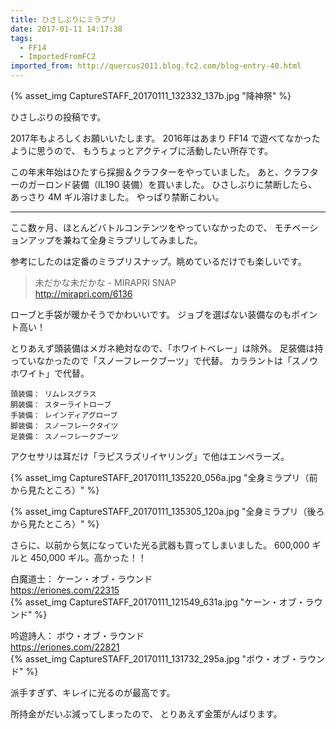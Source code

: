 ```yaml
---
title: ひさしぶりにミラプリ
date: 2017-01-11 14:17:38
tags:
  - FF14
  - ImportedFromFC2
imported_from: http://quercus2011.blog.fc2.com/blog-entry-40.html
---
```


{% asset_img CaptureSTAFF_20170111_132332_137b.jpg "降神祭" %}

ひさしぶりの投稿です。

2017年もよろしくお願いいたします。
2016年はあまり FF14 で遊べてなかったように思うので、
もうちょっとアクティブに活動したい所存です。

この年末年始はひたすら採掘＆クラフターをやっていました。
あと、クラフターのガーロンド装備（IL190 装備）を買いました。
ひさしぶりに禁断したら、あっさり 4M ギル溶けました。
やっぱり禁断こわい。

---

ここ数ヶ月、ほとんどバトルコンテンツをやっていなかったので、
モチベーションアップを兼ねて全身ミラプリしてみました。

参考にしたのは定番のミラプリスナップ。眺めているだけでも楽しいです。

> 未だかな未だかな - MIRAPRI SNAP    
> http://mirapri.com/6136

ローブと手袋が暖かそうでかわいいです。
ジョブを選ばない装備なのもポイント高い！

とりあえず頭装備はメガネ絶対なので、「ホワイトベレー」は除外。
足装備は持っていなかったので「スノーフレークブーツ」で代替。
カララントは「スノウホワイト」で代替。

```
頭装備： リムレスグラス
胴装備： スターライトローブ
手装備： レインディアグローブ
脚装備： スノーフレークタイツ
足装備： スノーフレークブーツ
```

アクセサリは耳だけ「ラピスラズリイヤリング」で他はエンペラーズ。

{% asset_img CaptureSTAFF_20170111_135220_056a.jpg "全身ミラプリ（前から見たところ）" %}

{% asset_img CaptureSTAFF_20170111_135305_120a.jpg "全身ミラプリ（後ろから見たところ）" %}

さらに、以前から気になっていた光る武器も買ってしまいました。
600,000 ギルと 450,000 ギル。高かった！！

白魔道士： ケーン・オブ・ラウンド    
https://eriones.com/22315    
{% asset_img CaptureSTAFF_20170111_121549_631a.jpg "ケーン・オブ・ラウンド" %}

吟遊詩人： ボウ・オブ・ラウンド    
https://eriones.com/22821    
{% asset_img CaptureSTAFF_20170111_131732_295a.jpg "ボウ・オブ・ラウンド" %}

派手すぎず、キレイに光るのが最高です。



所持金がだいぶ減ってしまったので、
とりあえず金策がんばります。
